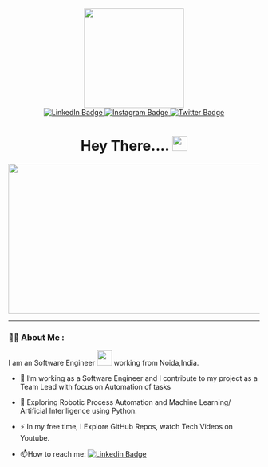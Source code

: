<div id="header" align="center">
  <img src="https://media.giphy.com/media/M9gbBd9nbDrOTu1Mqx/giphy.gif" width="200"/>
</div>

<div id="badges" align="center">
  <a href="https://www.linkedin.com/in/arkojoardar">
    <img src="https://img.shields.io/badge/LinkedIn-blue?style=for-the-badge&logo=linkedin&logoColor=white" alt="LinkedIn Badge"/>
  </a>
  <a href="https://www.instagram.com/arkojoardar">
    <img src="https://img.shields.io/badge/Instagram-blue?style=for-the-badge&logo=instagram&logoColor=white" alt="Instagram Badge"/>
  </a>
  <a href="https://twitter.com/arkoprovojoard1">
    <img src="https://img.shields.io/badge/Twitter-blue?style=for-the-badge&logo=twitter&logoColor=white" alt="Twitter Badge"/>
  </a>
</div>

<div id="profile_counter" align="center">
<img src="https://komarev.com/ghpvc/?username=Arkooj&style=flat-square&color=blue" alt=""/>
</div>


<h1 align ="center">
  Hey There....
  <img src="https://media.giphy.com/media/hvRJCLFzcasrR4ia7z/giphy.gif" width="30px"/>
</h1>

<div align="center">
  <img src="https://media.giphy.com/media/dWesBcTLavkZuG35MI/giphy.gif" width="600" height="300"/>
</div>



---

### :man_technologist: About Me :
I am an Software Engineer <img src="https://media.giphy.com/media/WUlplcMpOCEmTGBtBW/giphy.gif" width="30"> working from Noida,India.
- :telescope: I’m working as a Software Engineer and I contribute to my project as a Team Lead with focus on Automation of tasks

- :seedling: Exploring Robotic  Process Automation and Machine Learning/ Artificial Interlligence using Python.

- :zap: In my free time, I Explore GitHub Repos, watch Tech Videos on Youtube.

- :mailbox:How to reach me: [![Linkedin Badge](https://img.shields.io/badge/-kakbar-blue?style=flat&logo=Linkedin&logoColor=white)](https://www.linkedin.com/in/arkojoardar)



<!---
ArkooJ/ArkooJ is a ✨ special ✨ repository because its `README.md` (this file) appears on your GitHub profile.
You can click the Preview link to take a look at your changes.
--->
